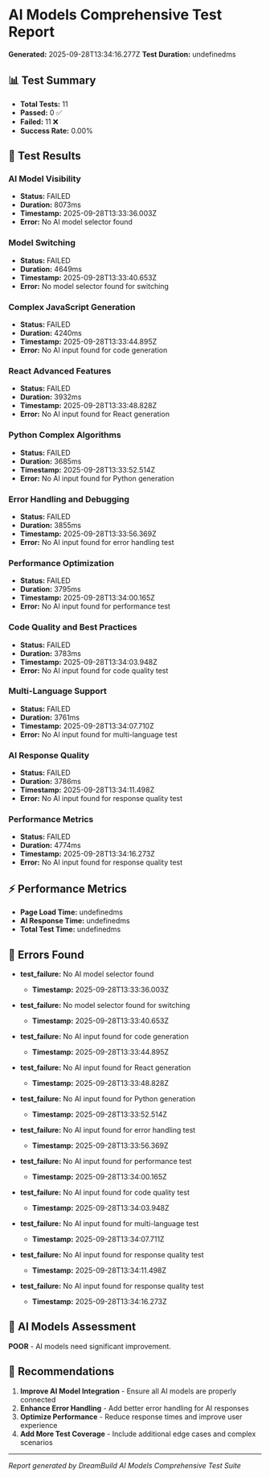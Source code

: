 # AI Models Comprehensive Test Report

**Generated:** 2025-09-28T13:34:16.277Z
**Test Duration:** undefinedms

## 📊 Test Summary

- **Total Tests:** 11
- **Passed:** 0 ✅
- **Failed:** 11 ❌
- **Success Rate:** 0.00%

## 🧪 Test Results


### AI Model Visibility
- **Status:** FAILED
- **Duration:** 8073ms
- **Timestamp:** 2025-09-28T13:33:36.003Z
- **Error:** No AI model selector found

### Model Switching
- **Status:** FAILED
- **Duration:** 4649ms
- **Timestamp:** 2025-09-28T13:33:40.653Z
- **Error:** No model selector found for switching

### Complex JavaScript Generation
- **Status:** FAILED
- **Duration:** 4240ms
- **Timestamp:** 2025-09-28T13:33:44.895Z
- **Error:** No AI input found for code generation

### React Advanced Features
- **Status:** FAILED
- **Duration:** 3932ms
- **Timestamp:** 2025-09-28T13:33:48.828Z
- **Error:** No AI input found for React generation

### Python Complex Algorithms
- **Status:** FAILED
- **Duration:** 3685ms
- **Timestamp:** 2025-09-28T13:33:52.514Z
- **Error:** No AI input found for Python generation

### Error Handling and Debugging
- **Status:** FAILED
- **Duration:** 3855ms
- **Timestamp:** 2025-09-28T13:33:56.369Z
- **Error:** No AI input found for error handling test

### Performance Optimization
- **Status:** FAILED
- **Duration:** 3795ms
- **Timestamp:** 2025-09-28T13:34:00.165Z
- **Error:** No AI input found for performance test

### Code Quality and Best Practices
- **Status:** FAILED
- **Duration:** 3783ms
- **Timestamp:** 2025-09-28T13:34:03.948Z
- **Error:** No AI input found for code quality test

### Multi-Language Support
- **Status:** FAILED
- **Duration:** 3761ms
- **Timestamp:** 2025-09-28T13:34:07.710Z
- **Error:** No AI input found for multi-language test

### AI Response Quality
- **Status:** FAILED
- **Duration:** 3786ms
- **Timestamp:** 2025-09-28T13:34:11.498Z
- **Error:** No AI input found for response quality test

### Performance Metrics
- **Status:** FAILED
- **Duration:** 4774ms
- **Timestamp:** 2025-09-28T13:34:16.273Z
- **Error:** No AI input found for response quality test


## ⚡ Performance Metrics

- **Page Load Time:** undefinedms
- **AI Response Time:** undefinedms
- **Total Test Time:** undefinedms

## 🚨 Errors Found


- **test_failure:** No AI model selector found
  - **Timestamp:** 2025-09-28T13:33:36.003Z

- **test_failure:** No model selector found for switching
  - **Timestamp:** 2025-09-28T13:33:40.653Z

- **test_failure:** No AI input found for code generation
  - **Timestamp:** 2025-09-28T13:33:44.895Z

- **test_failure:** No AI input found for React generation
  - **Timestamp:** 2025-09-28T13:33:48.828Z

- **test_failure:** No AI input found for Python generation
  - **Timestamp:** 2025-09-28T13:33:52.514Z

- **test_failure:** No AI input found for error handling test
  - **Timestamp:** 2025-09-28T13:33:56.369Z

- **test_failure:** No AI input found for performance test
  - **Timestamp:** 2025-09-28T13:34:00.165Z

- **test_failure:** No AI input found for code quality test
  - **Timestamp:** 2025-09-28T13:34:03.948Z

- **test_failure:** No AI input found for multi-language test
  - **Timestamp:** 2025-09-28T13:34:07.711Z

- **test_failure:** No AI input found for response quality test
  - **Timestamp:** 2025-09-28T13:34:11.498Z

- **test_failure:** No AI input found for response quality test
  - **Timestamp:** 2025-09-28T13:34:16.273Z


## 🎯 AI Models Assessment

**POOR** - AI models need significant improvement.

## 🔧 Recommendations


1. **Improve AI Model Integration** - Ensure all AI models are properly connected
2. **Enhance Error Handling** - Add better error handling for AI responses
3. **Optimize Performance** - Reduce response times and improve user experience
4. **Add More Test Coverage** - Include additional edge cases and complex scenarios


---
*Report generated by DreamBuild AI Models Comprehensive Test Suite*
